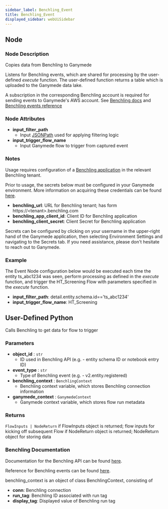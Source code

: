 ```yaml
---
sidebar_label: Benchling_Event
title: Benchling_Event
displayed_sidebar: webUiSidebar
---
```


## Node

### Node Description

Copies data from Benchling to Ganymede

Listens for Benchling events, which are shared for processing by the user-defined _execute_
function.  The user-defined function returns a table which is uploaded to the Ganymede data lake.

A subscription in the corresponding Benchling account is required for sending events to
Ganymede's AWS account.
See [Benchling docs](https://docs.benchling.com/docs/events-getting-started#setting-up-a-subscription)
and [Benchling events reference](https://docs.benchling.com/docs/events-reference)

### Node Attributes

- **input_filter_path**
  - Input [JSONPath](https://jsonpath.com) used for applying filtering logic
- **input_trigger_flow_name**
  - Input Ganymede flow to trigger from captured event

### Notes

Usage requires configuration of a
[Benchling application](https://docs.benchling.com/docs/getting-started-benchling-apps#getting-started)
in the relevant Benchling tenant.

Prior to usage, the secrets below must be configured in your Ganymede environment.  More information
on acquiring these credentials can be found [here](https://docs.benchling.com/docs/authentication).

- **benchling_url**: URL for Benchling tenant; has form https://\<tenant\>.benchling.com
- **benchling_app_client_id**: Client ID for Benchling application
- **benchling_client_secret**: Client Secret for Benchling application

Secrets can be configured by clicking on your username in the upper-right hand of the Ganymede
application, then selecting Environment Settings and navigating to the Secrets tab.  If you need
assistance, please don't hesitate to reach out to Ganymede.

### Example

The Event Node configuration below would be executed each time the entity ts_abc1234 was seen, perform processing as defined in the _execute_ function, and trigger the HT_Screening Flow with parameters specified in the _execute_ function.

- **input_filter_path**: detail.entity.schema.id=='ts_abc1234'
- **input_trigger_flow_name**: HT_Screening

## User-Defined Python

Calls Benchling to get data for flow to trigger

### Parameters

- **object_id** : `str`
  - ID used in Benchling API (e.g. - entity schema ID or notebook entry ID)
- **event_type** : `str`
  - Type of Benchling event (e.g. - v2.entity.registered)
- **benchling_context** : `BenchlingContext`
  - Benchling context variable, which stores Benchling connection information
- **ganymede_context** : `GanymedeContext`
  - Ganymede context variable, which stores flow run metadata

### Returns

`FlowInputs | NodeReturn`
  if FlowInputs object is returned; flow inputs for kicking off subsequent Flow
  if NodeReturn object is returned; NodeReturn object for storing data

### Benchling Documentation

Documentation for the Benchling API can be found [here](https://benchling.com/api/reference).

Reference for Benchling events can be found [here](https://docs.benchling.com/docs/events-reference).

benchling_context is an object of class BenchlingContext, consisting of

- **conn**: Benchling connection
- **run_tag**: Benchling ID associated with run tag
- **display_tag**: Displayed value of Benchling run tag
